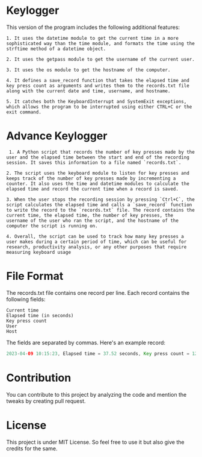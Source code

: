 # Keylogger

This version of the program includes the following additional features:

    1. It uses the datetime module to get the current time in a more sophisticated way than the time module, and formats the time using the strftime method of a datetime object.
    
    2. It uses the getpass module to get the username of the current user.
    
    3. It uses the os module to get the hostname of the computer.
    
    4. It defines a save_record function that takes the elapsed time and key press count as arguments and writes them to the records.txt file along with the current date and time, username, and hostname.
    
    5. It catches both the KeyboardInterrupt and SystemExit exceptions, which allows the program to be interrupted using either CTRL+C or the exit command.

# Advance Keylogger

     1. A Python script that records the number of key presses made by the user and the elapsed time between the start and end of the recording session. It saves this information to a file named `records.txt`.

    2. The script uses the keyboard module to listen for key presses and keeps track of the number of key presses made by incrementing a counter. It also uses the time and datetime modules to calculate the elapsed time and record the current time when a record is saved.

    3. When the user stops the recording session by pressing `Ctrl+C`, the script calculates the elapsed time and calls a `save_record` function to write the record to the `records.txt` file. The record contains the current time, the elapsed time, the number of key presses, the username of the user who ran the script, and the hostname of the computer the script is running on.

    4. Overall, the script can be used to track how many key presses a user makes during a certain period of time, which can be useful for research, productivity analysis, or any other purposes that require measuring keyboard usage

# File Format

The records.txt file contains one record per line. Each record contains the following fields:

    Current time
    Elapsed time (in seconds)
    Key press count
    User
    Host

The fields are separated by commas. Here's an example record:
``` java
2023-04-09 10:15:23, Elapsed time = 37.52 seconds, Key press count = 122, User = ryx, Host = mycomputer
```
    
# Contribution

You can contribute to this project by analyzing the code and mention the tweaks by creating pull request.

# License

This project is under MIT License. So feel free to use it but also give the credits for the same.
